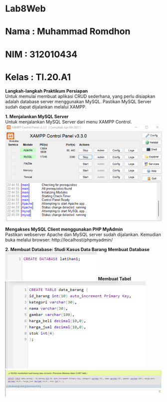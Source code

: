 # Lab8Web
# Nama  : Muhammad Romdhon
# NIM   : 312010434
# Kelas : TI.20.A1

**Langkah-langkah Praktikum**
**Persiapan**
<br>Untuk memulai membuat aplikasi CRUD sederhana, yang perlu disiapkan adalah database server menggunakan MySQL. Pastikan MySQL Server sudah dapat dijalankan melalui XAMPP.

**1. Menjalankan MySQL Server**
<br>Untuk menjalankan MySQL Server dari menu XAMPP Control.
![p](gambar/ssmysql.png)

**Mengakses MySQL Client menggunakan PHP MyAdmin**
<br>Pastikan webserver Apache dan MySQL server sudah dijalankan. Kemudian buka melalui browser: http://localhost/phpmyadmin/

**2. Membuat Database: Studi Kasus Data Barang**
**Membuat Database**
![p](gambar/ss1.png)
**Membuat Tabel**
![p](gambar/ss2.png)
![p](gambar/ss3.png)